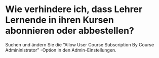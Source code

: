 # Wie verhindere ich, dass Lehrer Lernende in ihren Kursen abonnieren oder abbestellen?

Suchen und ändern Sie die “Allow User Course Subscription By Course Admininistrator” -Option in den Admin-Einstellungen.

